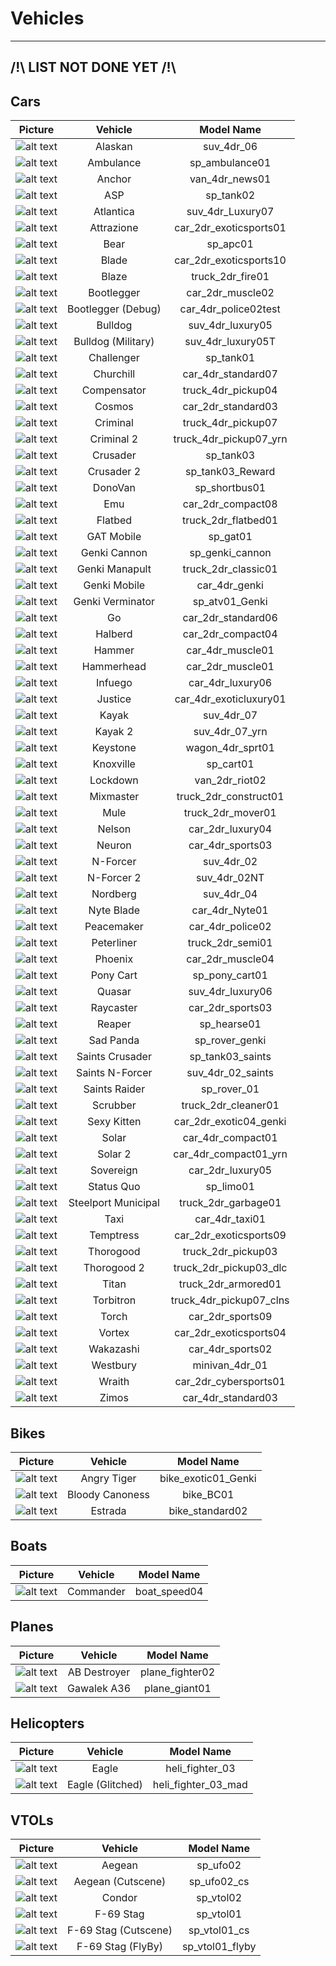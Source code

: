 # Vehicles

---

## /!\ LIST NOT DONE YET /!\

## Cars

| Picture | Vehicle | Model Name |
|:-------:|:-------:|:----------:|
| ![alt text](https://raw.githubusercontent.com/K3rhos/SR3MP-Docs/main/docs/images/vehicles/alaskan.jpg "Car") | Alaskan | suv_4dr_06 |
| ![alt text](https://raw.githubusercontent.com/K3rhos/SR3MP-Docs/main/docs/images/vehicles/ambulance.jpg "Car") | Ambulance | sp_ambulance01 |
| ![alt text](https://raw.githubusercontent.com/K3rhos/SR3MP-Docs/main/docs/images/vehicles/anchor.jpg "Car") | Anchor | van_4dr_news01 |
| ![alt text](https://raw.githubusercontent.com/K3rhos/SR3MP-Docs/main/docs/images/vehicles/asp.jpg "Car") | ASP | sp_tank02 |
| ![alt text](https://raw.githubusercontent.com/K3rhos/SR3MP-Docs/main/docs/images/vehicles/atlantica.jpg "Car") | Atlantica | suv_4dr_Luxury07 |
| ![alt text](https://raw.githubusercontent.com/K3rhos/SR3MP-Docs/main/docs/images/vehicles/attrazione.jpg "Car") | Attrazione | car_2dr_exoticsports01 |
| ![alt text](https://raw.githubusercontent.com/K3rhos/SR3MP-Docs/main/docs/images/vehicles/bear.jpg "Car") | Bear | sp_apc01 |
| ![alt text](https://raw.githubusercontent.com/K3rhos/SR3MP-Docs/main/docs/images/vehicles/blade.jpg "Car") | Blade | car_2dr_exoticsports10 |
| ![alt text](https://raw.githubusercontent.com/K3rhos/SR3MP-Docs/main/docs/images/vehicles/blaze.jpg "Car") | Blaze | truck_2dr_fire01 |
| ![alt text](https://raw.githubusercontent.com/K3rhos/SR3MP-Docs/main/docs/images/vehicles/bootlegger.jpg "Car") | Bootlegger | car_2dr_muscle02 |
| ![alt text](https://raw.githubusercontent.com/K3rhos/SR3MP-Docs/main/docs/images/vehicles/bootleggertest.jpg "Car") | Bootlegger (Debug) | car_4dr_police02test |
| ![alt text](https://raw.githubusercontent.com/K3rhos/SR3MP-Docs/main/docs/images/vehicles/bulldog.jpg "Car") | Bulldog | suv_4dr_luxury05 |
| ![alt text](https://raw.githubusercontent.com/K3rhos/SR3MP-Docs/main/docs/images/vehicles/bulldog_military.jpg "Car") | Bulldog (Military) | suv_4dr_luxury05T |
| ![alt text](https://raw.githubusercontent.com/K3rhos/SR3MP-Docs/main/docs/images/vehicles/challenger.jpg "Car") | Challenger | sp_tank01 |
| ![alt text](https://raw.githubusercontent.com/K3rhos/SR3MP-Docs/main/docs/images/vehicles/churchill.jpg "Car") | Churchill | car_4dr_standard07 |
| ![alt text](https://raw.githubusercontent.com/K3rhos/SR3MP-Docs/main/docs/images/vehicles/compensator.jpg "Car") | Compensator | truck_4dr_pickup04 |
| ![alt text](https://raw.githubusercontent.com/K3rhos/SR3MP-Docs/main/docs/images/vehicles/cosmos.jpg "Car") | Cosmos | car_2dr_standard03 |
| ![alt text](https://raw.githubusercontent.com/K3rhos/SR3MP-Docs/main/docs/images/vehicles/criminal.jpg "Car") | Criminal | truck_4dr_pickup07 |
| ![alt text](https://raw.githubusercontent.com/K3rhos/SR3MP-Docs/main/docs/images/vehicles/criminal_2.jpg "Car") | Criminal 2 | truck_4dr_pickup07_yrn |
| ![alt text](https://raw.githubusercontent.com/K3rhos/SR3MP-Docs/main/docs/images/vehicles/crusader.jpg "Car") | Crusader | sp_tank03 |
| ![alt text](https://raw.githubusercontent.com/K3rhos/SR3MP-Docs/main/docs/images/vehicles/crusader_2.jpg "Car") | Crusader 2 | sp_tank03_Reward |
| ![alt text](https://raw.githubusercontent.com/K3rhos/SR3MP-Docs/main/docs/images/vehicles/donovan.jpg "Car") | DonoVan | sp_shortbus01 |
| ![alt text](https://raw.githubusercontent.com/K3rhos/SR3MP-Docs/main/docs/images/vehicles/emu.jpg "Car") | Emu | car_2dr_compact08 |
| ![alt text](https://raw.githubusercontent.com/K3rhos/SR3MP-Docs/main/docs/images/vehicles/flatbed.jpg "Car") | Flatbed | truck_2dr_flatbed01 |
| ![alt text](https://raw.githubusercontent.com/K3rhos/SR3MP-Docs/main/docs/images/vehicles/gat_mobile.jpg "Car") | GAT Mobile | sp_gat01 |
| ![alt text](https://raw.githubusercontent.com/K3rhos/SR3MP-Docs/main/docs/images/vehicles/genki_cannon.jpg "Car") | Genki Cannon | sp_genki_cannon |
| ![alt text](https://raw.githubusercontent.com/K3rhos/SR3MP-Docs/main/docs/images/vehicles/genki_manapult.jpg "Car") | Genki Manapult | truck_2dr_classic01 |
| ![alt text](https://raw.githubusercontent.com/K3rhos/SR3MP-Docs/main/docs/images/vehicles/genki_mobile.jpg "Car") | Genki Mobile | car_4dr_genki |
| ![alt text](https://raw.githubusercontent.com/K3rhos/SR3MP-Docs/main/docs/images/vehicles/genki_verminator.jpg "Car") | Genki Verminator | sp_atv01_Genki |
| ![alt text](https://raw.githubusercontent.com/K3rhos/SR3MP-Docs/main/docs/images/vehicles/go.jpg "Car") | Go | car_2dr_standard06 |
| ![alt text](https://raw.githubusercontent.com/K3rhos/SR3MP-Docs/main/docs/images/vehicles/halberd.jpg "Car") | Halberd | car_2dr_compact04 |
| ![alt text](https://raw.githubusercontent.com/K3rhos/SR3MP-Docs/main/docs/images/vehicles/hammer.jpg "Car") | Hammer | car_4dr_muscle01 |
| ![alt text](https://raw.githubusercontent.com/K3rhos/SR3MP-Docs/main/docs/images/vehicles/hammerhead.jpg "Car") | Hammerhead | car_2dr_muscle01 |
| ![alt text](https://raw.githubusercontent.com/K3rhos/SR3MP-Docs/main/docs/images/vehicles/infuego.jpg "Car") | Infuego | car_4dr_luxury06 |
| ![alt text](https://raw.githubusercontent.com/K3rhos/SR3MP-Docs/main/docs/images/vehicles/justice.jpg "Car") | Justice | car_4dr_exoticluxury01 |
| ![alt text](https://raw.githubusercontent.com/K3rhos/SR3MP-Docs/main/docs/images/vehicles/kayak.jpg "Car") | Kayak | suv_4dr_07 |
| ![alt text](https://raw.githubusercontent.com/K3rhos/SR3MP-Docs/main/docs/images/vehicles/kayak_2.jpg "Car") | Kayak 2 | suv_4dr_07_yrn |
| ![alt text](https://raw.githubusercontent.com/K3rhos/SR3MP-Docs/main/docs/images/vehicles/keystone.jpg "Car") | Keystone | wagon_4dr_sprt01 |
| ![alt text](https://raw.githubusercontent.com/K3rhos/SR3MP-Docs/main/docs/images/vehicles/knoxville.jpg "Car") | Knoxville | sp_cart01 |
| ![alt text](https://raw.githubusercontent.com/K3rhos/SR3MP-Docs/main/docs/images/vehicles/lockdown.jpg "Car") | Lockdown | van_2dr_riot02 |
| ![alt text](https://raw.githubusercontent.com/K3rhos/SR3MP-Docs/main/docs/images/vehicles/mixmaster.jpg "Car") | Mixmaster | truck_2dr_construct01 |
| ![alt text](https://raw.githubusercontent.com/K3rhos/SR3MP-Docs/main/docs/images/vehicles/mule.jpg "Car") | Mule | truck_2dr_mover01 |
| ![alt text](https://raw.githubusercontent.com/K3rhos/SR3MP-Docs/main/docs/images/vehicles/nelson.jpg "Car") | Nelson | car_2dr_luxury04 |
| ![alt text](https://raw.githubusercontent.com/K3rhos/SR3MP-Docs/main/docs/images/vehicles/neuron.jpg "Car") | Neuron | car_4dr_sports03 |
| ![alt text](https://raw.githubusercontent.com/K3rhos/SR3MP-Docs/main/docs/images/vehicles/n-forcer.jpg "Car") | N-Forcer | suv_4dr_02 |
| ![alt text](https://raw.githubusercontent.com/K3rhos/SR3MP-Docs/main/docs/images/vehicles/n-forcer_2.jpg "Car") | N-Forcer 2 | suv_4dr_02NT |
| ![alt text](https://raw.githubusercontent.com/K3rhos/SR3MP-Docs/main/docs/images/vehicles/nordberg.jpg "Car") | Nordberg | suv_4dr_04 |
| ![alt text](https://raw.githubusercontent.com/K3rhos/SR3MP-Docs/main/docs/images/vehicles/nyte_blade.jpg "Car") | Nyte Blade | car_4dr_Nyte01 |
| ![alt text](https://raw.githubusercontent.com/K3rhos/SR3MP-Docs/main/docs/images/vehicles/peacemaker.jpg "Car") | Peacemaker | car_4dr_police02 |
| ![alt text](https://raw.githubusercontent.com/K3rhos/SR3MP-Docs/main/docs/images/vehicles/peterliner.jpg "Car") | Peterliner | truck_2dr_semi01 |
| ![alt text](https://raw.githubusercontent.com/K3rhos/SR3MP-Docs/main/docs/images/vehicles/phoenix.jpg "Car") | Phoenix | car_2dr_muscle04 |
| ![alt text](https://raw.githubusercontent.com/K3rhos/SR3MP-Docs/main/docs/images/vehicles/pony_cart.jpg "Car") | Pony Cart | sp_pony_cart01 |
| ![alt text](https://raw.githubusercontent.com/K3rhos/SR3MP-Docs/main/docs/images/vehicles/quasar.jpg "Car") | Quasar | suv_4dr_luxury06 |
| ![alt text](https://raw.githubusercontent.com/K3rhos/SR3MP-Docs/main/docs/images/vehicles/raycaster.jpg "Car") | Raycaster | car_2dr_sports03 |
| ![alt text](https://raw.githubusercontent.com/K3rhos/SR3MP-Docs/main/docs/images/vehicles/reaper.jpg "Car") | Reaper | sp_hearse01 |
| ![alt text](https://raw.githubusercontent.com/K3rhos/SR3MP-Docs/main/docs/images/vehicles/sad_panda.jpg "Car") | Sad Panda | sp_rover_genki |
| ![alt text](https://raw.githubusercontent.com/K3rhos/SR3MP-Docs/main/docs/images/vehicles/saints_crusader.jpg "Car") | Saints Crusader | sp_tank03_saints |
| ![alt text](https://raw.githubusercontent.com/K3rhos/SR3MP-Docs/main/docs/images/vehicles/saints_n-forcer.jpg "Car") | Saints N-Forcer | suv_4dr_02_saints |
| ![alt text](https://raw.githubusercontent.com/K3rhos/SR3MP-Docs/main/docs/images/vehicles/saints_raider.jpg "Car") | Saints Raider | sp_rover_01 |
| ![alt text](https://raw.githubusercontent.com/K3rhos/SR3MP-Docs/main/docs/images/vehicles/scrubber.jpg "Car") | Scrubber | truck_2dr_cleaner01 |
| ![alt text](https://raw.githubusercontent.com/K3rhos/SR3MP-Docs/main/docs/images/vehicles/sexy_kitten.jpg "Car") | Sexy Kitten | car_2dr_exotic04_genki |
| ![alt text](https://raw.githubusercontent.com/K3rhos/SR3MP-Docs/main/docs/images/vehicles/solar.jpg "Car") | Solar | car_4dr_compact01 |
| ![alt text](https://raw.githubusercontent.com/K3rhos/SR3MP-Docs/main/docs/images/vehicles/solar_2.jpg "Car") | Solar 2 | car_4dr_compact01_yrn |
| ![alt text](https://raw.githubusercontent.com/K3rhos/SR3MP-Docs/main/docs/images/vehicles/sovereign.jpg "Car") | Sovereign | car_2dr_luxury05 |
| ![alt text](https://raw.githubusercontent.com/K3rhos/SR3MP-Docs/main/docs/images/vehicles/status_quo.jpg "Car") | Status Quo | sp_limo01 |
| ![alt text](https://raw.githubusercontent.com/K3rhos/SR3MP-Docs/main/docs/images/vehicles/steelport_municipal.jpg "Car") | Steelport Municipal | truck_2dr_garbage01 |
| ![alt text](https://raw.githubusercontent.com/K3rhos/SR3MP-Docs/main/docs/images/vehicles/taxi.jpg "Car") | Taxi | car_4dr_taxi01 |
| ![alt text](https://raw.githubusercontent.com/K3rhos/SR3MP-Docs/main/docs/images/vehicles/temptress.jpg "Car") | Temptress | car_2dr_exoticsports09 |
| ![alt text](https://raw.githubusercontent.com/K3rhos/SR3MP-Docs/main/docs/images/vehicles/thorogood.jpg "Car") | Thorogood | truck_2dr_pickup03 |
| ![alt text](https://raw.githubusercontent.com/K3rhos/SR3MP-Docs/main/docs/images/vehicles/thorogood_2.jpg "Car") | Thorogood 2 | truck_2dr_pickup03_dlc |
| ![alt text](https://raw.githubusercontent.com/K3rhos/SR3MP-Docs/main/docs/images/vehicles/titan.jpg "Car") | Titan | truck_2dr_armored01 |
| ![alt text](https://raw.githubusercontent.com/K3rhos/SR3MP-Docs/main/docs/images/vehicles/torbitron.jpg "Car") | Torbitron | truck_4dr_pickup07_clns |
| ![alt text](https://raw.githubusercontent.com/K3rhos/SR3MP-Docs/main/docs/images/vehicles/torch.jpg "Car") | Torch | car_2dr_sports09 |
| ![alt text](https://raw.githubusercontent.com/K3rhos/SR3MP-Docs/main/docs/images/vehicles/vortex.jpg "Car") | Vortex | car_2dr_exoticsports04 |
| ![alt text](https://raw.githubusercontent.com/K3rhos/SR3MP-Docs/main/docs/images/vehicles/wakazashi.jpg "Car") | Wakazashi | car_4dr_sports02 |
| ![alt text](https://raw.githubusercontent.com/K3rhos/SR3MP-Docs/main/docs/images/vehicles/westbury.jpg "Car") | Westbury | minivan_4dr_01 |
| ![alt text](https://raw.githubusercontent.com/K3rhos/SR3MP-Docs/main/docs/images/vehicles/wraith.jpg "Car") | Wraith | car_2dr_cybersports01 |
| ![alt text](https://raw.githubusercontent.com/K3rhos/SR3MP-Docs/main/docs/images/vehicles/zimos.jpg "Car") | Zimos | car_4dr_standard03 |

## Bikes

| Picture | Vehicle | Model Name |
|:-------:|:-------:|:----------:|
| ![alt text](https://raw.githubusercontent.com/K3rhos/SR3MP-Docs/main/docs/images/vehicles/angry_tiger.jpg "Bike") | Angry Tiger | bike_exotic01_Genki |
| ![alt text](https://raw.githubusercontent.com/K3rhos/SR3MP-Docs/main/docs/images/vehicles/bloody_canoness.jpg "Bike") | Bloody Canoness | bike_BC01 |
| ![alt text](https://raw.githubusercontent.com/K3rhos/SR3MP-Docs/main/docs/images/vehicles/estrada.jpg "Bike") | Estrada | bike_standard02 |

## Boats

| Picture | Vehicle | Model Name |
|:-------:|:-------:|:----------:|
| ![alt text](https://raw.githubusercontent.com/K3rhos/SR3MP-Docs/main/docs/images/vehicles/commander.jpg "Boat") | Commander | boat_speed04 |

## Planes

| Picture | Vehicle | Model Name |
|:-------:|:-------:|:----------:|
| ![alt text](https://raw.githubusercontent.com/K3rhos/SR3MP-Docs/main/docs/images/vehicles/ab_destroyer.jpg "Plane") | AB Destroyer | plane_fighter02 |
| ![alt text](https://raw.githubusercontent.com/K3rhos/SR3MP-Docs/main/docs/images/vehicles/gawalek_a36.jpg "Plane") | Gawalek A36 | plane_giant01 |

## Helicopters

| Picture | Vehicle | Model Name |
|:-------:|:-------:|:----------:|
| ![alt text](https://raw.githubusercontent.com/K3rhos/SR3MP-Docs/main/docs/images/vehicles/eagle.jpg "Heli") | Eagle | heli_fighter_03 |
| ![alt text](https://raw.githubusercontent.com/K3rhos/SR3MP-Docs/main/docs/images/vehicles/eagle_glitched.jpg "Heli") | Eagle (Glitched) | heli_fighter_03_mad |

## VTOLs

| Picture | Vehicle | Model Name |
|:-------:|:-------:|:----------:|
| ![alt text](https://raw.githubusercontent.com/K3rhos/SR3MP-Docs/main/docs/images/vehicles/aegean.jpg "VTOL") | Aegean | sp_ufo02 |
| ![alt text](https://raw.githubusercontent.com/K3rhos/SR3MP-Docs/main/docs/images/vehicles/aegean.jpg "VTOL") | Aegean (Cutscene) | sp_ufo02_cs |
| ![alt text](https://raw.githubusercontent.com/K3rhos/SR3MP-Docs/main/docs/images/vehicles/condor_vtol.jpg "VTOL") | Condor | sp_vtol02 |
| ![alt text](https://raw.githubusercontent.com/K3rhos/SR3MP-Docs/main/docs/images/vehicles/f-69_vtol_stag.jpg "VTOL") | F-69 Stag | sp_vtol01 |
| ![alt text](https://raw.githubusercontent.com/K3rhos/SR3MP-Docs/main/docs/images/vehicles/f-69_vtol_stag_cutscene.jpg "VTOL") | F-69 Stag (Cutscene) | sp_vtol01_cs |
| ![alt text](https://raw.githubusercontent.com/K3rhos/SR3MP-Docs/main/docs/images/vehicles/f-69_vtol_stag_flyby.jpg "VTOL") | F-69 Stag (FlyBy) | sp_vtol01_flyby |

